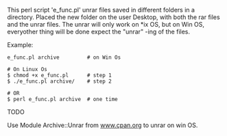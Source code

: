 This perl script 'e_func.pl' unrar files saved in different folders in a directory. Placed the new folder on the user Desktop, with both the rar files and the unrar files. The unrar will only work on *ix OS, but on Win OS, everyother thing will be done expect the "unrar" -ing of the files.

Example:

    e_func.pl archive         # on Win Os
    
    # On Linux Os
    $ chmod +x e_func.pl      # step 1
    $ ./e_func.pl archive/    # step 2
    
    # OR
    $ perl e_func.pl archive  # one time

TODO

Use Module Archive::Unrar from www.cpan.org to unrar on win OS.
